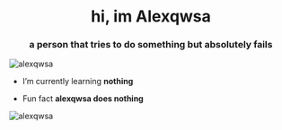 <h1 align="center">hi, im Alexqwsa</h1>
<h3 align="center">a person that tries to do something but absolutely fails</h3>

<p align="left"> <img src="https://komarev.com/ghpvc/?username=alexqwsa&label=Profile%20views&color=0e75b6&style=flat" alt="alexqwsa" /> </p>

- I’m currently learning **nothing**

- Fun fact **alexqwsa does nothing**



<p><img align="center" src="https://github-readme-streak-stats.herokuapp.com/?user=alexqwsa&theme=highcontrast" alt="alexqwsa" /></p>
